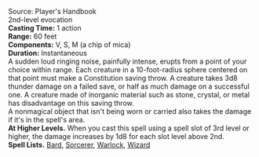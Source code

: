 Source: Player's Handbook  
2nd-level evocation  
**Casting Time:** 1 action  
**Range:** 60 feet  
**Components:** V, S, M (a chip of mica)  
**Duration:** Instantaneous  
A sudden loud ringing noise, painfully intense, erupts from a point of your choice within range. Each creature in a 10-foot-radius sphere centered on that point must make a Constitution saving throw. A creature takes 3d8 thunder damage on a failed save, or half as much damage on a successful one. A creature made of inorganic material such as stone, crystal, or metal has disadvantage on this saving throw.  
A nonmagical object that isn't being worn or carried also takes the damage if it's in the spell's area.  
**At Higher Levels.** When you cast this spell using a spell slot of 3rd level or higher, the damage increases by 1d8 for each slot level above 2nd.  
**Spell Lists.** [Bard](../Spell%20Lists/Bard%20Spell%20List.md), [Sorcerer](../Spell%20Lists/Sorcerer%20Spell%20List.md), [Warlock](../Spell%20Lists/Warlock%20Spell%20List.md), [Wizard](../Spell%20Lists/Wizard%20Spell%20List.md)

